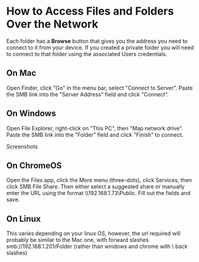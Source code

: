 # How to Access Files and Folders Over the Network

Each folder has a **Browse** button that gives you the address you need to connect to it from your device. If you created a private folder you will need to connect to that folder using the associated Users credentials.

## On Mac
Open Finder, click "Go" in the menu bar, select "Connect to Server". Paste the SMB link into the "Server Address" field and click "Connect".

## On Windows
Open File Explorer, right-click on "This PC", then "Map network drive". Paste the SMB link into the "Folder" field and click "Finish" to connect.

Screenshots

## On ChromeOS

Open the Files app, click the More menu (three-dots), click Services, then click SMB File Share. Then either select a suggested share or manually enter the URL using the format \\\\192.168.1.73\\Public. Fill out the fields and save.

## On Linux

This varies depending on your linux OS, however, the url required will probably be similar to the Mac one, with forward slashes smb://192.168.1.201/Folder (rather than windows and chrome with \\ back slashes)

